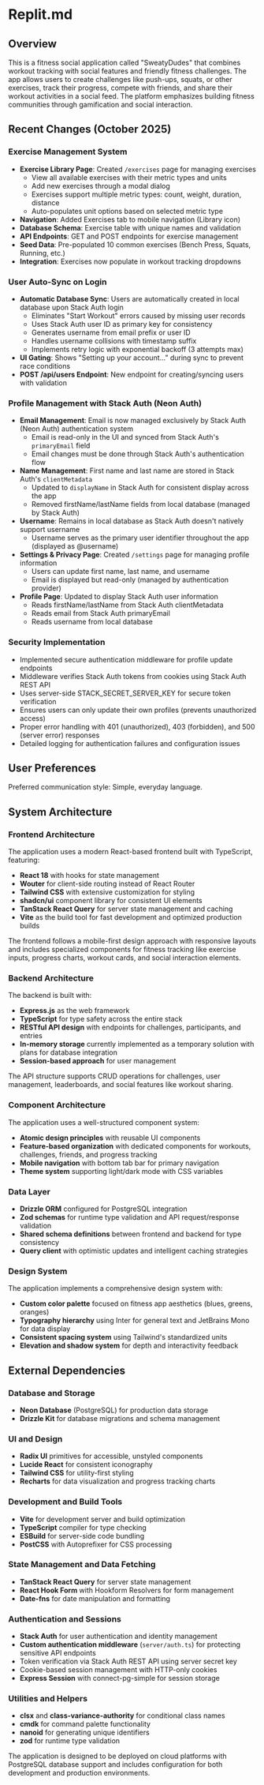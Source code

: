 # Replit.md

## Overview

This is a fitness social application called "SweatyDudes" that combines workout tracking with social features and friendly fitness challenges. The app allows users to create challenges like push-ups, squats, or other exercises, track their progress, compete with friends, and share their workout activities in a social feed. The platform emphasizes building fitness communities through gamification and social interaction.

## Recent Changes (October 2025)

### Exercise Management System
- **Exercise Library Page**: Created `/exercises` page for managing exercises
  - View all available exercises with their metric types and units
  - Add new exercises through a modal dialog
  - Exercises support multiple metric types: count, weight, duration, distance
  - Auto-populates unit options based on selected metric type
- **Navigation**: Added Exercises tab to mobile navigation (Library icon)
- **Database Schema**: Exercise table with unique names and validation
- **API Endpoints**: GET and POST endpoints for exercise management
- **Seed Data**: Pre-populated 10 common exercises (Bench Press, Squats, Running, etc.)
- **Integration**: Exercises now populate in workout tracking dropdowns

### User Auto-Sync on Login
- **Automatic Database Sync**: Users are automatically created in local database upon Stack Auth login
  - Eliminates "Start Workout" errors caused by missing user records
  - Uses Stack Auth user ID as primary key for consistency
  - Generates username from email prefix or user ID
  - Handles username collisions with timestamp suffix
  - Implements retry logic with exponential backoff (3 attempts max)
- **UI Gating**: Shows "Setting up your account..." during sync to prevent race conditions
- **POST /api/users Endpoint**: New endpoint for creating/syncing users with validation

### Profile Management with Stack Auth (Neon Auth)
- **Email Management**: Email is now managed exclusively by Stack Auth (Neon Auth) authentication system
  - Email is read-only in the UI and synced from Stack Auth's `primaryEmail` field
  - Email changes must be done through Stack Auth's authentication flow
- **Name Management**: First name and last name are stored in Stack Auth's `clientMetadata`
  - Updated to `displayName` in Stack Auth for consistent display across the app
  - Removed firstName/lastName fields from local database (managed by Stack Auth)
- **Username**: Remains in local database as Stack Auth doesn't natively support username
  - Username serves as the primary user identifier throughout the app (displayed as @username)
- **Settings & Privacy Page**: Created `/settings` page for managing profile information
  - Users can update first name, last name, and username
  - Email is displayed but read-only (managed by authentication provider)
- **Profile Page**: Updated to display Stack Auth user information
  - Reads firstName/lastName from Stack Auth clientMetadata
  - Reads email from Stack Auth primaryEmail
  - Reads username from local database

### Security Implementation
- Implemented secure authentication middleware for profile update endpoints
- Middleware verifies Stack Auth tokens from cookies using Stack Auth REST API
- Uses server-side STACK_SECRET_SERVER_KEY for secure token verification
- Ensures users can only update their own profiles (prevents unauthorized access)
- Proper error handling with 401 (unauthorized), 403 (forbidden), and 500 (server error) responses
- Detailed logging for authentication failures and configuration issues

## User Preferences

Preferred communication style: Simple, everyday language.

## System Architecture

### Frontend Architecture
The application uses a modern React-based frontend built with TypeScript, featuring:
- **React 18** with hooks for state management
- **Wouter** for client-side routing instead of React Router
- **Tailwind CSS** with extensive customization for styling
- **shadcn/ui** component library for consistent UI elements
- **TanStack React Query** for server state management and caching
- **Vite** as the build tool for fast development and optimized production builds

The frontend follows a mobile-first design approach with responsive layouts and includes specialized components for fitness tracking like exercise inputs, progress charts, workout cards, and social interaction elements.

### Backend Architecture
The backend is built with:
- **Express.js** as the web framework
- **TypeScript** for type safety across the entire stack
- **RESTful API design** with endpoints for challenges, participants, and entries
- **In-memory storage** currently implemented as a temporary solution with plans for database integration
- **Session-based approach** for user management

The API structure supports CRUD operations for challenges, user management, leaderboards, and social features like workout sharing.

### Component Architecture
The application uses a well-structured component system:
- **Atomic design principles** with reusable UI components
- **Feature-based organization** with dedicated components for workouts, challenges, friends, and progress tracking
- **Mobile navigation** with bottom tab bar for primary navigation
- **Theme system** supporting light/dark mode with CSS variables

### Data Layer
- **Drizzle ORM** configured for PostgreSQL integration
- **Zod schemas** for runtime type validation and API request/response validation
- **Shared schema definitions** between frontend and backend for type consistency
- **Query client** with optimistic updates and intelligent caching strategies

### Design System
The application implements a comprehensive design system with:
- **Custom color palette** focused on fitness app aesthetics (blues, greens, oranges)
- **Typography hierarchy** using Inter for general text and JetBrains Mono for data display
- **Consistent spacing system** using Tailwind's standardized units
- **Elevation and shadow system** for depth and interactivity feedback

## External Dependencies

### Database and Storage
- **Neon Database** (PostgreSQL) for production data storage
- **Drizzle Kit** for database migrations and schema management

### UI and Design
- **Radix UI** primitives for accessible, unstyled components
- **Lucide React** for consistent iconography
- **Tailwind CSS** for utility-first styling
- **Recharts** for data visualization and progress tracking charts

### Development and Build Tools
- **Vite** for development server and build optimization
- **TypeScript** compiler for type checking
- **ESBuild** for server-side code bundling
- **PostCSS** with Autoprefixer for CSS processing

### State Management and Data Fetching
- **TanStack React Query** for server state management
- **React Hook Form** with Hookform Resolvers for form management
- **Date-fns** for date manipulation and formatting

### Authentication and Sessions
- **Stack Auth** for user authentication and identity management
- **Custom authentication middleware** (`server/auth.ts`) for protecting sensitive API endpoints
- Token verification via Stack Auth REST API using server secret key
- Cookie-based session management with HTTP-only cookies
- **Express Session** with connect-pg-simple for session storage

### Utilities and Helpers
- **clsx** and **class-variance-authority** for conditional class names
- **cmdk** for command palette functionality
- **nanoid** for generating unique identifiers
- **zod** for runtime type validation

The application is designed to be deployed on cloud platforms with PostgreSQL database support and includes configuration for both development and production environments.